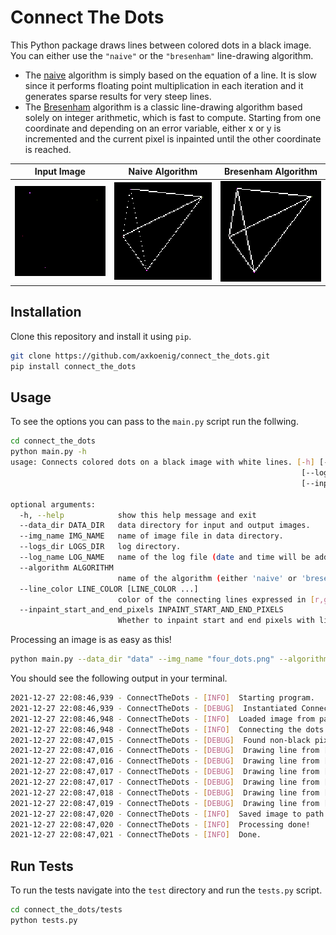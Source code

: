 # Connect The Dots

This Python package draws lines between colored dots in a black image. You can either use the `"naive"` or the `"bresenham"` line-drawing algorithm. 
- The [naive](https://en.wikipedia.org/wiki/Line_drawing_algorithm) algorithm is simply based on the equation of a line. It is slow since it performs floating point multiplication in each iteration and it generates sparse results for very steep lines.
- The [Bresenham](https://en.wikipedia.org/wiki/Bresenham%27s_line_algorithm) algorithm is a classic line-drawing algorithm based solely on integer arithmetic, which is fast to compute. Starting from one coordinate and depending on an error variable, either x or y is incremented and the current pixel is inpainted until the other coordinate is reached.

<style>
img {
  image-rendering: pixelated;
  image-rendering: -moz-crisp-edges;
  image-rendering: crisp-edges;
  width: 230px;
}
</style>

Input Image             | Naive Algorithm |     Bresenham Algorithm
:-------------------------:|:-------------------------:|:-------------------------:
<img src="data/four_dots.png"/>  |  <img src="data/four_dots_connected_naive.png"/>  |  <img src="data/four_dots_connected_bresenham.png"/> 


## Installation

Clone this repository and install it using `pip`. 

```bash
git clone https://github.com/axkoenig/connect_the_dots.git
pip install connect_the_dots
```

## Usage

To see the options you can pass to the `main.py` script run the follwing.
```bash
cd connect_the_dots
python main.py -h
usage: Connects colored dots on a black image with white lines. [-h] [--data_dir DATA_DIR] [--img_name IMG_NAME] [--logs_dir LOGS_DIR]
                                                                 [--log_name LOG_NAME] [--algorithm ALGORITHM] [--line_color LINE_COLOR [LINE_COLOR ...]]
                                                                 [--inpaint_start_and_end_pixels INPAINT_START_AND_END_PIXELS]

optional arguments:
  -h, --help            show this help message and exit
  --data_dir DATA_DIR   data directory for input and output images.
  --img_name IMG_NAME   name of image file in data directory.
  --logs_dir LOGS_DIR   log directory.
  --log_name LOG_NAME   name of the log file (date and time will be added).
  --algorithm ALGORITHM
                        name of the algorithm (either 'naive' or 'bresenham').
  --line_color LINE_COLOR [LINE_COLOR ...]
                        color of the connecting lines expressed in [r,g,b] format.
  --inpaint_start_and_end_pixels INPAINT_START_AND_END_PIXELS
                        Whether to inpaint start and end pixels with line color.
```

Processing an image is as easy as this! 
```bash
python main.py --data_dir "data" --img_name "four_dots.png" --algorithm "bresenham" --line_color 255 0 0
```
You should see the following output in your terminal. 
```bash
2021-12-27 22:08:46,939 - ConnectTheDots - [INFO]  Starting program.
2021-12-27 22:08:46,939 - ConnectTheDots - [DEBUG]  Instantiated ConnectTheDots class.
2021-12-27 22:08:46,948 - ConnectTheDots - [INFO]  Loaded image from path 'data/four_dots.png'.
2021-12-27 22:08:46,948 - ConnectTheDots - [INFO]  Connecting the dots ...
2021-12-27 22:08:47,015 - ConnectTheDots - [DEBUG]  Found non-black pixels at locations: [[7, 16], [15, 90], [55, 8], [90, 33]].
2021-12-27 22:08:47,016 - ConnectTheDots - [DEBUG]  Drawing line from [ 7 16] to [15 90] with bresenham algorithm.
2021-12-27 22:08:47,016 - ConnectTheDots - [DEBUG]  Drawing line from [55  8] to [ 7 16] with bresenham algorithm.
2021-12-27 22:08:47,017 - ConnectTheDots - [DEBUG]  Drawing line from [ 7 16] to [90 33] with bresenham algorithm.
2021-12-27 22:08:47,017 - ConnectTheDots - [DEBUG]  Drawing line from [55  8] to [15 90] with bresenham algorithm.
2021-12-27 22:08:47,018 - ConnectTheDots - [DEBUG]  Drawing line from [90 33] to [15 90] with bresenham algorithm.
2021-12-27 22:08:47,019 - ConnectTheDots - [DEBUG]  Drawing line from [55  8] to [90 33] with bresenham algorithm.
2021-12-27 22:08:47,020 - ConnectTheDots - [INFO]  Saved image to path 'data/four_dots_connected_bresenham.png'.
2021-12-27 22:08:47,020 - ConnectTheDots - [INFO]  Processing done!
2021-12-27 22:08:47,021 - ConnectTheDots - [INFO]  Done.
```

## Run Tests 

To run the tests navigate into the `test` directory and run the `tests.py` script.

```bash
cd connect_the_dots/tests
python tests.py
```
